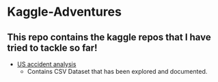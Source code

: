 # Kaggle-Adventures
## This repo contains the kaggle repos that I have tried to tackle so far!

- [US accident analysis](https://www.kaggle.com/kevinsunny1996/us-accident-analysis)
  - Contains CSV Dataset that has been explored and documented.
